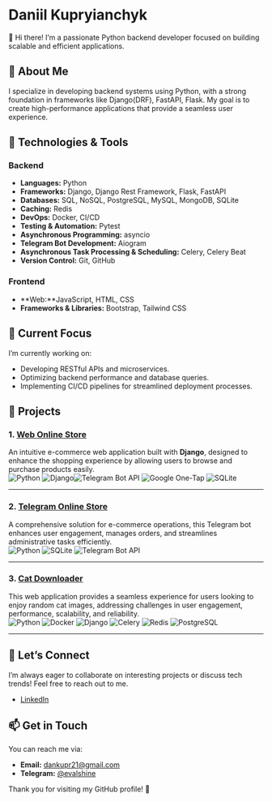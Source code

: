 # Daniil Kupryianchyk

👋 Hi there! I’m a passionate Python backend developer focused on building scalable and efficient applications.

## 🚀 About Me

I specialize in developing backend systems using Python, with a strong foundation in frameworks like Django(DRF), FastAPI, Flask. My goal is to create high-performance applications that provide a seamless user experience.

## 🔧 Technologies & Tools

### Backend
- **Languages:** Python
- **Frameworks:** Django, Django Rest Framework, Flask, FastAPI
- **Databases:** SQL, NoSQL, PostgreSQL, MySQL, MongoDB, SQLite
- **Caching:** Redis
- **DevOps:** Docker, CI/CD
- **Testing & Automation:** Pytest
- **Asynchronous Programming:** asyncio
- **Telegram Bot Development:** Aiogram
- **Asynchronous Task Processing & Scheduling:** Celery, Celery Beat
- **Version Control:** Git, GitHub

### Frontend
- **Web:**JavaScript, HTML, CSS
- **Frameworks & Libraries:** Bootstrap, Tailwind CSS



## 🌱 Current Focus

I’m currently working on:
- Developing RESTful APIs and microservices.
- Optimizing backend performance and database queries.
- Implementing CI/CD pipelines for streamlined deployment processes.

## 📂 Projects

### 1. [**Web Online Store**](https://shutsuensha.pythonanywhere.com/)
An intuitive e-commerce web application built with **Django**, designed to enhance the shopping experience by allowing users to browse and purchase products easily.  
![Python](https://img.icons8.com/?size=50&id=12592&format=png&color=000000) ![Django](https://img.icons8.com/?size=50&id=37o3DqV429ra&format=png&color=000000)![Telegram Bot API](https://img.icons8.com/?size=50&id=lUktdBVdL4Kb&format=png&color=000000) ![Google One-Tap](https://img.icons8.com/?size=50&id=17950&format=png&color=000000) ![SQLite](https://img.icons8.com/?size=50&id=VMRAbKfEzssG&format=png&color=000000)



---

### 2. [**Telegram Online Store**](https://github.com/shutsuensha/telegram_bot_store)
A comprehensive solution for e-commerce operations, this Telegram bot enhances user engagement, manages orders, and streamlines administrative tasks efficiently.  
![Python](https://img.icons8.com/?size=50&id=12592&format=png&color=000000) ![SQLite](https://img.icons8.com/?size=50&id=VMRAbKfEzssG&format=png&color=000000) ![Telegram Bot API](https://img.icons8.com/?size=50&id=lUktdBVdL4Kb&format=png&color=000000)


---

### 3. [**Cat Downloader**](https://github.com/shutsuensha/cat-downloader)
This web application provides a seamless experience for users looking to enjoy random cat images, addressing challenges in user engagement, performance, scalability, and reliability.  
![Python](https://img.icons8.com/ios-filled/50/000000/python.png) ![Docker](https://img.icons8.com/color/50/000000/docker.png)  ![Django](https://img.icons8.com/?size=50&id=37o3DqV429ra&format=png&color=000000) ![Celery](https://img.icons8.com/?size=50&id=wOL8C5eXASQ6&format=png&color=000000) ![Redis](https://img.icons8.com/ios-filled/50/000000/redis.png) ![PostgreSQL](https://img.icons8.com/color/50/000000/postgreesql.png)


---


## 💬 Let’s Connect

I’m always eager to collaborate on interesting projects or discuss tech trends! Feel free to reach out to me.

- [LinkedIn](https://www.linkedin.com/in/daniil-kupryianchyk-960594322/)

## 📫 Get in Touch

You can reach me via:
- **Email:** dankupr21@gmail.com
- **Telegram:** [@evalshine](https://t.me/evalshine)

Thank you for visiting my GitHub profile! 🌟
